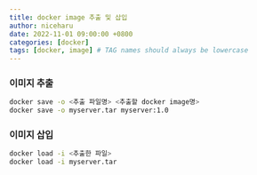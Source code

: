 ```yaml
---
title: docker image 추출 및 삽입
author: niceharu
date: 2022-11-01 09:00:00 +0800
categories: [docker]
tags: [docker, image] # TAG names should always be lowercase
---
```


### 이미지 추출
```bash
docker save -o <추출 파일명> <추출할 docker image명>
docker save -o myserver.tar myserver:1.0
```

### 이미지 삽입
```bash
docker load -i <추출한 파일>
docker load -i myserver.tar
```